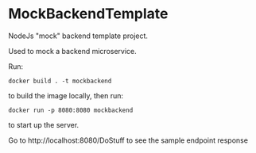 # MockBackendTemplate
NodeJs "mock" backend template project.

Used to mock a backend microservice.

Run:

`docker build . -t mockbackend`

to build the image locally, then run:

`docker run -p 8080:8080 mockbackend`

to start up the server.

Go to http://localhost:8080/DoStuff to see the sample endpoint response


